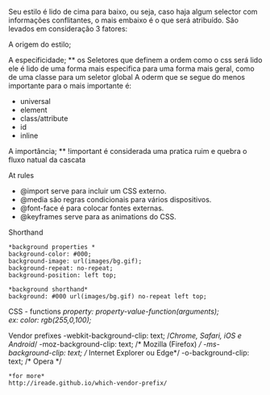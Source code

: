 Seu estilo é lido de cima para baixo, ou seja, caso haja algum selector com informações conflitantes, o mais embaixo é o que será atribuído.
São levados em consideração 3 fatores:

A origem do estilo;

A especificidade; ** os Seletores que definem a ordem como o css será lido ele é lido de uma forma mais especifica para uma forma mais geral, como de uma classe para um seletor global 
A oderm que se segue do menos importante para o mais importante é:
<ul>
<li>universal</li>
<li>element</li>
<li>class/attribute</li>
<li>id</li>
<li>inline</li>
</ul>

A importância; ** !important é considerada uma pratica ruim e quebra  o fluxo natual da cascata

At rules

<ul><li>@import serve para incluir um CSS externo.</li><li>@media são regras condicionais para vários dispositivos.</li><li>@font-face é para colocar fontes externas.</li><li>@keyframes serve para as animations do CSS.</li></ul>

Shorthand

    *background properties *
    background-color: #000;
    background-image: url(images/bg.gif);
    background-repeat: no-repeat;
    background-position: left top;

    *background shorthand*
    background: #000 url(images/bg.gif) no-repeat left top;


CSS - functions
    *property: property-value-function(arguments);    
    ex: color: rgb(255,0,100);*

Vendor prefixes
    -webkit-background-clip: text; /*Chrome, Safari, iOS e Android*/
	-moz-background-clip: text; /* Mozilla (Firefox) */
	-ms-background-clip: text; /* Internet Explorer ou Edge*/
	-o-background-clip: text; /* Opera */ 

    *for more*
    http://ireade.github.io/which-vendor-prefix/